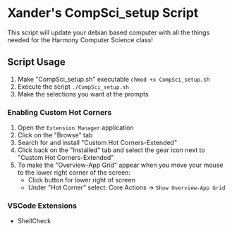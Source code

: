 # Xander's CompSci_setup Script
This script will update your debian based computer with all the things needed for the Harmony Computer Science class!

## Script Usage
1) Make "CompSci_setup.sh" executable `chmod +x CompSci_setup.sh`
2) Execute the script `./CompSci_setup.sh`
3) Make the selections you want at the prompts

### Enabling Custom Hot Corners
1) Open the `Extension Manager` application
2) Click on the "Browse" tab
3) Search for and install "Custom Hot Corners-Extended"
4) Click back on the "Installed" tab and select the gear icon next to "Custom Hot Corners-Extended"
5) To make the "Overview-App Grid" appear when you move your mouse to the lower right corner of the screen:
    - Click button for lower right of screen
    - Under "Hot Corner" select: Core Actions -> `Show Overview-App Grid`

### VSCode Extensions
- ShellCheck
